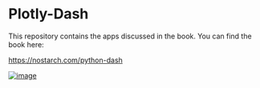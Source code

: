 # Plotly-Dash

This repository contains the apps discussed in the book. You can find the book here:

https://nostarch.com/python-dash

[![image](https://user-images.githubusercontent.com/57671493/161950457-1e398925-3cd5-41f8-af17-c1afcf3fc74b.png)](https://nostarch.com/python-dash)
